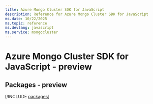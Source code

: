```yaml
---
title: Azure Mongo Cluster SDK for JavaScript
description: Reference for Azure Mongo Cluster SDK for JavaScript
ms.date: 10/22/2025
ms.topic: reference
ms.devlang: javascript
ms.service: mongocluster
---
```

# Azure Mongo Cluster SDK for JavaScript - preview
## Packages - preview
[!INCLUDE [packages](mongo-cluster-index.md)]